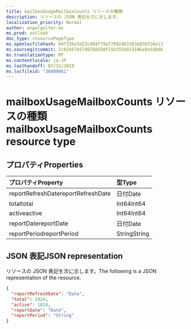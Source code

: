 ```yaml
---
title: mailboxUsageMailboxCounts リソースの種類
description: リソースの JSON 表記を次に示します。
localization_priority: Normal
author: angelgolfer-ms
ms.prod: outlook
doc_type: resourcePageType
ms.openlocfilehash: b9f336e3d23cd84f79af7092463383a030336e13
ms.sourcegitcommit: 2c62457e57467b8d50f21b255b553106a9a5d8d6
ms.translationtype: MT
ms.contentlocale: ja-JP
ms.lasthandoff: 07/31/2019
ms.locfileid: "36009861"
---
```

# <a name="mailboxusagemailboxcounts-resource-type"></a><span data-ttu-id="4f1ab-103">mailboxUsageMailboxCounts リソースの種類</span><span class="sxs-lookup"><span data-stu-id="4f1ab-103">mailboxUsageMailboxCounts resource type</span></span>

## <a name="properties"></a><span data-ttu-id="4f1ab-104">プロパティ</span><span class="sxs-lookup"><span data-stu-id="4f1ab-104">Properties</span></span>

| <span data-ttu-id="4f1ab-105">プロパティ</span><span class="sxs-lookup"><span data-stu-id="4f1ab-105">Property</span></span>          | <span data-ttu-id="4f1ab-106">型</span><span class="sxs-lookup"><span data-stu-id="4f1ab-106">Type</span></span>   |
| :---------------- | :----- |
| <span data-ttu-id="4f1ab-107">reportRefreshDate</span><span class="sxs-lookup"><span data-stu-id="4f1ab-107">reportRefreshDate</span></span> | <span data-ttu-id="4f1ab-108">日付</span><span class="sxs-lookup"><span data-stu-id="4f1ab-108">Date</span></span>   |
| <span data-ttu-id="4f1ab-109">total</span><span class="sxs-lookup"><span data-stu-id="4f1ab-109">total</span></span>             | <span data-ttu-id="4f1ab-110">Int64</span><span class="sxs-lookup"><span data-stu-id="4f1ab-110">Int64</span></span>  |
| <span data-ttu-id="4f1ab-111">active</span><span class="sxs-lookup"><span data-stu-id="4f1ab-111">active</span></span>            | <span data-ttu-id="4f1ab-112">Int64</span><span class="sxs-lookup"><span data-stu-id="4f1ab-112">Int64</span></span>  |
| <span data-ttu-id="4f1ab-113">reportDate</span><span class="sxs-lookup"><span data-stu-id="4f1ab-113">reportDate</span></span>        | <span data-ttu-id="4f1ab-114">日付</span><span class="sxs-lookup"><span data-stu-id="4f1ab-114">Date</span></span>   |
| <span data-ttu-id="4f1ab-115">reportPeriod</span><span class="sxs-lookup"><span data-stu-id="4f1ab-115">reportPeriod</span></span>      | <span data-ttu-id="4f1ab-116">String</span><span class="sxs-lookup"><span data-stu-id="4f1ab-116">String</span></span> |

## <a name="json-representation"></a><span data-ttu-id="4f1ab-117">JSON 表記</span><span class="sxs-lookup"><span data-stu-id="4f1ab-117">JSON representation</span></span>

<span data-ttu-id="4f1ab-118">リソースの JSON 表記を次に示します。</span><span class="sxs-lookup"><span data-stu-id="4f1ab-118">The following is a JSON representation of the resource.</span></span>

<!-- {
  "blockType": "resource",
  "@odata.type": "microsoft.graph.mailboxUsageMailboxCounts"
} -->

```json
{
  "reportRefreshDate": "Date", 
  "total": 1024, 
  "active": 1024, 
  "reportDate": "Date", 
  "reportPeriod": "String"
}
```
